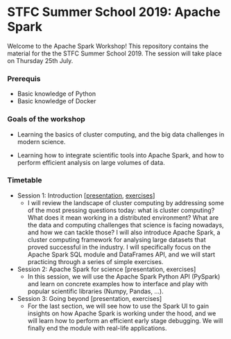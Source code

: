 # STFC Summer School 2019: Apache Spark

Welcome to the Apache Spark Workshop! This repository contains the material for the the STFC Summer School 2019. The session will take place on Thursday 25th July. 

### Prerequis

* Basic knowledge of Python
* Basic knowledge of Docker

### Goals of the workshop

*  Learning the basics of cluster computing, and the big data challenges in modern science.
- Learning how to integrate scientific tools into Apache Spark, and how to perform efficient analysis on large volumes of data.


### Timetable

- Session 1: Introduction [[presentation](https://docs.google.com/presentation/d/17R3zQfdHZF3cypEYxugqTeafRYsbhkmCjQwhaph_mJo/edit?usp=sharing), [exercises](notebooks/session1.ipynb)]
	- I will review the landscape of cluster computing by addressing some of the most pressing questions today: what is cluster computing? What does it mean working in a distributed environment? What are the data and computing challenges that science is facing nowadays, and how we can tackle those? I will also introduce Apache Spark, a cluster computing framework for analysing large datasets that proved successful in the industry. I will specifically focus on the Apache Spark SQL module and DataFrames API, and we will start practicing through a series of simple exercises.
- Session 2: Apache Spark for science [presentation, exercises]
	- In this session, we will use the Apache Spark Python API (PySpark) and learn on concrete examples how to interface and play with popular scientific libraries (Numpy, Pandas, ...).
- Session 3: Going beyond [presentation, exercises]
	- For the last section, we will see how to use the Spark UI to gain insights on how Apache Spark is working under the hood, and we will learn how to perform an efficient early stage debugging. We will finally end the module with real-life applications.